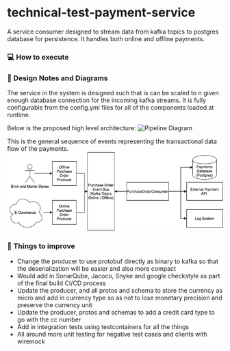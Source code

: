 # technical-test-payment-service
A service consumer designed to stream data from kafka topics to postgres database for persistence. It handles both online and offline payments. 

### :computer: How to execute



### :memo: Design Notes and Diagrams

The service in the system is designed such that is can be scaled to n given enough database connection for the incoming kafka streams.
It is fully configurable from the config.yml files for all of the components loaded at runtime.

Below is the proposed high level architecture:
![Pipeline Diagram](diagrams/Diagram_Proposed_Architecture.png)

This is the general sequence of events representing the transactional data flow of the payments.
![Pipeline Diagram](diagrams/System_Architecture_Technical_Test_Payment_System.png)

### :pushpin: Things to improve
- Change the producer to use protobuf directly as binary to kafka so that the deserialization will be easier and also more compact
- Would add in SonarQube, Jacoco, Snyke and google checkstyle as part of the final build CI/CD process
- Update the producer, and all protos and schema to store the currency as micro and add in currency type so as not to lose monetary precision and preserve the currency unit
- Update the producer, protos and schemas to add a credit card type to go with the cc number
- Add in integration tests using testcontainers for all the things
- All around more unit testing for negative test cases and clients with wiremock